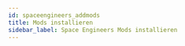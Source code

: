 ```yaml
---
id: spaceengineers_addmods
title: Mods installieren
sidebar_label: Space Engineers Mods installieren
---
```


